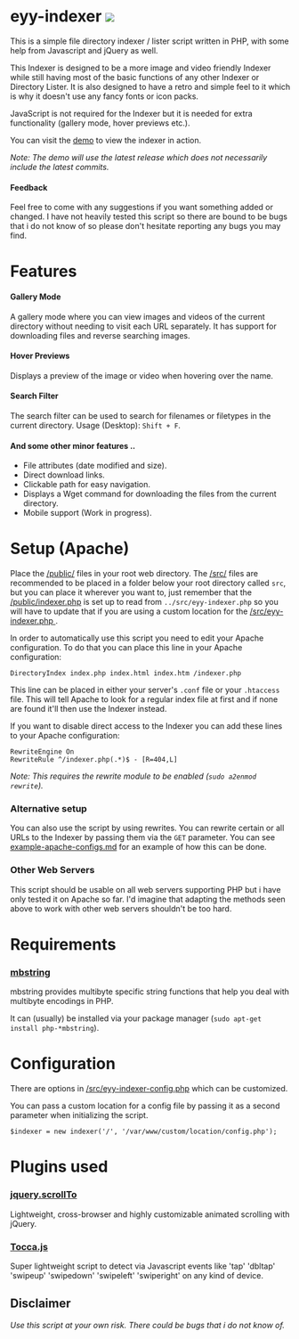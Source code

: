 # eyy-indexer <img src="https://img.shields.io/badge/version-1.0.2-brightgreen.svg?sanitize=true">
This is a simple file directory indexer / lister script written in PHP, with some help from Javascript and jQuery as well.

This Indexer is designed to be a more image and video friendly Indexer while still having most of the basic functions of any other Indexer or Directory Lister. It is also designed to have a retro and simple feel to it which is why it doesn't use any fancy fonts or icon packs.

JavaScript is not required for the Indexer but it is needed for extra functionality (gallery mode, hover previews etc.).

You can visit the [demo](https://eyy.co/indexer-demo/) to view the indexer in action.

*Note: The demo will use the latest release which does not necessarily include the latest commits.*

#### Feedback
Feel free to come with any suggestions if you want something added or changed. I have not heavily tested this script so there are bound to be bugs that i do not know of so please don't hesitate reporting any bugs you may find.

# Features
#### Gallery Mode
A gallery mode where you can view images and videos of the current directory without needing to visit each URL separately. It has support for downloading files and reverse searching images.
#### Hover Previews
Displays a preview of the image or video when hovering over the name.
#### Search Filter
The search filter can be used to search for filenames or filetypes in the current directory. Usage (Desktop): `Shift + F`.
#### And some other minor features ..
+ File attributes (date modified and size).
+ Direct download links.
+ Clickable path for easy navigation.
+ Displays a Wget command for downloading the files from the current directory.
+ Mobile support (Work in progress).

# Setup (Apache)
Place the [/public/](https://github.com/sixem/eyy-indexer/blob/master/public/) files in your root web directory. The [/src/](https://github.com/sixem/eyy-indexer/blob/master/src/) files are recommended to be placed in a folder below your root directory called `src`, but you can place it wherever you want to, just remember that the [/public/indexer.php](https://github.com/sixem/eyy-indexer/blob/master/public/indexer.php) is set up to read from `../src/eyy-indexer.php` so you will have to update that if you are using a custom location for the [/src/eyy-indexer.php
](https://github.com/sixem/eyy-indexer/blob/master/src/eyy-indexer.php).

In order to automatically use this script you need to edit your Apache configuration. To do that you can place this line in your Apache configuration:

```
DirectoryIndex index.php index.html index.htm /indexer.php
```

This line can be placed in either your server's `.conf` file or your `.htaccess` file. This will tell Apache to look for a regular index file at first and if none are found it'll then use the Indexer instead.

If you want to disable direct access to the Indexer you can add these lines to your Apache configuration:


```
RewriteEngine On
RewriteRule ^/indexer.php(.*)$ - [R=404,L]
```

*Note: This requires the rewrite module to be enabled (`sudo a2enmod rewrite`).*

### Alternative setup
You can also use the script by using rewrites. You can rewrite certain or all URLs to the Indexer by passing them via the `GET` parameter. You can see [example-apache-configs.md](https://github.com/sixem/eyy-indexer/blob/master/example-apache-configs.md) for an example of how this can be done.

### Other Web Servers
This script should be usable on all web servers supporting PHP but i have only tested it on Apache so far. I'd imagine that adapting the methods seen above to work with other web servers shouldn't be too hard.

# Requirements
### [mbstring](https://secure.php.net/manual/en/mbstring.installation.php)
mbstring provides multibyte specific string functions that help you deal with multibyte encodings in PHP.

It can (usually) be installed via your package manager (`sudo apt-get install php-*mbstring`).

# Configuration
There are options in [/src/eyy-indexer-config.php](https://github.com/sixem/eyy-indexer/blob/master/src/eyy-indexer-config.php) which can be customized.

You can pass a custom location for a config file by passing it as a second parameter when initializing the script.
```
$indexer = new indexer('/', '/var/www/custom/location/config.php');
```

# Plugins used
### [jquery.scrollTo](https://github.com/flesler/jquery.scrollTo)
Lightweight, cross-browser and highly customizable animated scrolling with jQuery.
### [Tocca.js](https://gianlucaguarini.com/Tocca.js/)
Super lightweight script to detect via Javascript events like 'tap' 'dbltap' 'swipeup' 'swipedown' 'swipeleft' 'swiperight' on any kind of device.

## Disclaimer
*Use this script at your own risk. There could be bugs that i do not know of.*